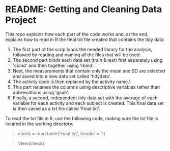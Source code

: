 # README: Getting and Cleaning Data Project

This repo explains how each part of the code works and, at the end, explains how to read in R the final txt file created that contains the tidy data.

1. The first part of the scrip loads the needed library for the analysis, followed by reading and naming all the files that will be used.
2. The second part binds each data set (train & test) first separately using 'cbind' and then together using 'rbind'.
3. Next, the measurements that contain only the mean and SD are selected and saved into a new data set called 'tidydata'.
4. The activity code is then replaced by the activity name.\
5. This part renames the columns using descriptive variables rather than abbreviations using 'gsub'.
6. Finally, a second, independent tidy data set with the average of each variable for each activity and each subject is created. This final data set is then saved as a txt file called 'Final.txt'.

To read the txt file in R, use the following code, making sure the txt file is located in the working directory:
> check  = read.table('Final.txt', header = T)

> View(check)
